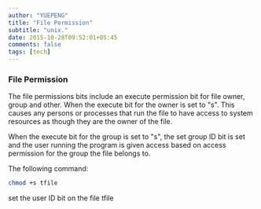 ```yaml
---
author: "YUEPENG"
title: "File Permission"
subtitle: "unix."
date: 2015-10-28T09:52:01+05:45
comments: false
tags: [tech]
---
```


### File Permission

The file permissions bits include an execute permission bit for file owner, group and other. When the execute bit for the owner is set to "s". This causes any persons or processes that run the file to have access to system resources as though they are the owner of the file.

When the execute bit for the group is set to "s", the set group ID bit is set and the user running the program is given access based on access permission for the group the file belongs to.

The following command:

```bash
chmod +s tfile
```
set the user ID bit on the file tfile

 








